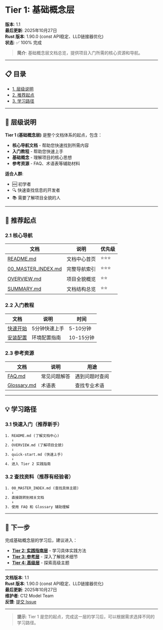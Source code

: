 ﻿# Tier 1: 基础概念层

**版本**: 1.1  
**最后更新**: 2025年10月27日  
**Rust 版本**: 1.90.0 (const API稳定、LLD链接器优化)  
**状态**: ✅ 100% 完成

> **简介**: 基础概念层文档总览，提供项目入门所需的核心资源和导航。

---

## 📋 目录

- [1. 层级说明](#1-层级说明)
- [2. 推荐起点](#2-推荐起点)
- [3. 学习路径](#3-学习路径)

---

## 🎯 层级说明

**Tier 1 (基础概念层)** 是整个文档体系的起点，包含：

- **核心导航文档** - 帮助您快速找到所需内容
- **入门教程** - 帮助您快速上手
- **基础概念** - 理解项目的核心思想
- **参考资源** - FAQ、术语表等辅助材料

**适合人群**: 
- 🆕 初学者
- 🔍 快速查找信息的开发者
- 📚 需要了解项目全貌的人

---

## 📝 推荐起点

### 2.1 核心导航

| 文档 | 说明 | 优先级 |
|------|------|--------|
| [README.md](../README.md) | 文档中心首页 | ⭐⭐⭐ |
| [00_MASTER_INDEX.md](../00_MASTER_INDEX.md) | 完整导航索引 | ⭐⭐⭐ |
| [OVERVIEW.md](../OVERVIEW.md) | 项目全貌概览 | ⭐⭐ |
| [SUMMARY.md](../SUMMARY.md) | 文档结构总览 | ⭐⭐ |

### 2.2 入门教程

| 文档 | 说明 | 时间 |
|------|------|------|
| [快速开始](../tutorials/quick-start.md) | 5分钟快速上手 | 5-10分钟 |
| [安装配置](../tutorials/installation.md) | 环境配置指南 | 10-15分钟 |

### 2.3 参考资源

| 文档 | 说明 | 用途 |
|------|------|------|
| [FAQ.md](../FAQ.md) | 常见问题解答 | 遇到问题时查阅 |
| [Glossary.md](../Glossary.md) | 术语表 | 查找专业术语 |

---

## 💡 学习路径

### 3.1 快速入门（推荐新手）

```
1. README.md (了解文档中心)
   ↓
2. OVERVIEW.md (了解项目全貌)
   ↓
3. quick-start.md (快速上手)
   ↓
4. 进入 Tier 2 实践指南
```

### 3.2 查找资料（推荐有经验者）

```
1. 00_MASTER_INDEX.md (查找具体主题)
   ↓
2. 直接跳转到相关文档
   ↓
3. 使用 FAQ 和 Glossary 辅助理解
```

---

## 🔧 下一步

完成基础概念层的学习后，建议进入：

- **[Tier 2: 实践指南层](../tier_02_guides/)** - 学习具体实践方法
- **[Tier 3: 参考层](../tier_03_references/)** - 深入了解技术细节
- **[Tier 4: 高级层](../tier_04_advanced/)** - 探索高级主题

---

**文档版本**: 1.1  
**Rust 版本**: 1.90.0 (const API稳定、LLD链接器优化)  
**最后更新**: 2025年10月27日  
**维护者**: C12 Model Team  
**反馈**: [提交 Issue](https://github.com/rust-lang/rust-lang/issues)

---

> **提示**: Tier 1 是您的起点，完成这一层的学习后，可以根据需求选择不同的学习路径。
